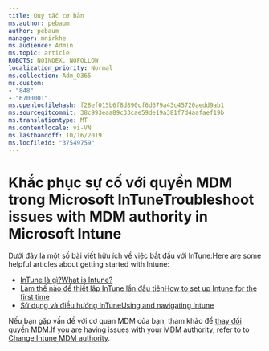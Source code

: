 ```yaml
---
title: Quy tắc cơ bản
ms.author: pebaum
author: pebaum
manager: mnirkhe
ms.audience: Admin
ms.topic: article
ROBOTS: NOINDEX, NOFOLLOW
localization_priority: Normal
ms.collection: Adm_O365
ms.custom:
- "848"
- "6700001"
ms.openlocfilehash: f28ef015b6f8d890cf6d679a43c45720aedd9ab1
ms.sourcegitcommit: 38c993eaa89c33cae59de19a381f7d4aafaef19b
ms.translationtype: MT
ms.contentlocale: vi-VN
ms.lasthandoff: 10/16/2019
ms.locfileid: "37549759"
---
```

# <a name="troubleshoot-issues-with-mdm-authority-in-microsoft-intune"></a><span data-ttu-id="3a5be-102">Khắc phục sự cố với quyền MDM trong Microsoft InTune</span><span class="sxs-lookup"><span data-stu-id="3a5be-102">Troubleshoot issues with MDM authority in Microsoft Intune</span></span>

<span data-ttu-id="3a5be-103">Dưới đây là một số bài viết hữu ích về việc bắt đầu với InTune:</span><span class="sxs-lookup"><span data-stu-id="3a5be-103">Here are some helpful articles about getting started with Intune:</span></span>

- [<span data-ttu-id="3a5be-104">InTune là gì?</span><span class="sxs-lookup"><span data-stu-id="3a5be-104">What is Intune?</span></span>](https://docs.microsoft.com/intune/what-is-intune)
- [<span data-ttu-id="3a5be-105">Làm thế nào để thiết lập InTune lần đầu tiên</span><span class="sxs-lookup"><span data-stu-id="3a5be-105">How to set up Intune for the first time</span></span>](https://docs.microsoft.com/intune/setup-steps)
- [<span data-ttu-id="3a5be-106">Sử dụng và điều hướng InTune</span><span class="sxs-lookup"><span data-stu-id="3a5be-106">Using and navigating Intune</span></span>](https://docs.microsoft.com/intune/tutorial-walkthrough-intune-portal)

<span data-ttu-id="3a5be-107">Nếu bạn gặp vấn đề với cơ quan MDM của bạn, tham khảo để [thay đổi quyền MDM](https://docs.microsoft.com/alchemyinsights/change-mdm-authority).</span><span class="sxs-lookup"><span data-stu-id="3a5be-107">If you are having issues with your MDM authority, refer to to [Change Intune MDM authority](https://docs.microsoft.com/alchemyinsights/change-mdm-authority).</span></span>